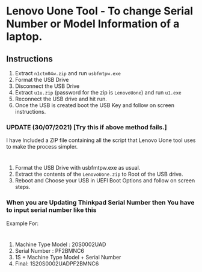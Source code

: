 # Lenovo Uone Tool - To change Serial Number or Model Information of a laptop.

## Instructions

1. Extract ```n1ctm04w.zip``` and run ```usbfmtpw.exe```
2. Format the USB Drive
3. Disconnect the USB Drive
4. Extract ```u1u.zip``` (password for the zip is ```LenovoUone```) and run ```u1.exe``` 
5. Reconnect the USB drive and hit run.
6. Once the USB is created boot the USB Key and follow on screen instructions.


### UPDATE (30/07/2021) [Try this if above method fails.]

I have Included a ZIP file containing all the script that Lenovo Uone tool uses to make the process simpler.

#

1. Format the USB Drive with usbfmtpw.exe as usual.
2. Extract the contents of the ```LenovoUone.zip``` to Root of the USB drive.
3. Reboot and Choose your USB in UEFI Boot Options and follow on screen steps.


### When you are Updating Thinkpad Serial Number then You have to input serial number like this

Example For:

#

1. Machine Type Model	: 20S0002UAD
2. Serial Number		: PF2BMNC6
3. 1S + Machine Type Model + Serial Number
4. Final: 1S20S0002UADPF2BMNC6
